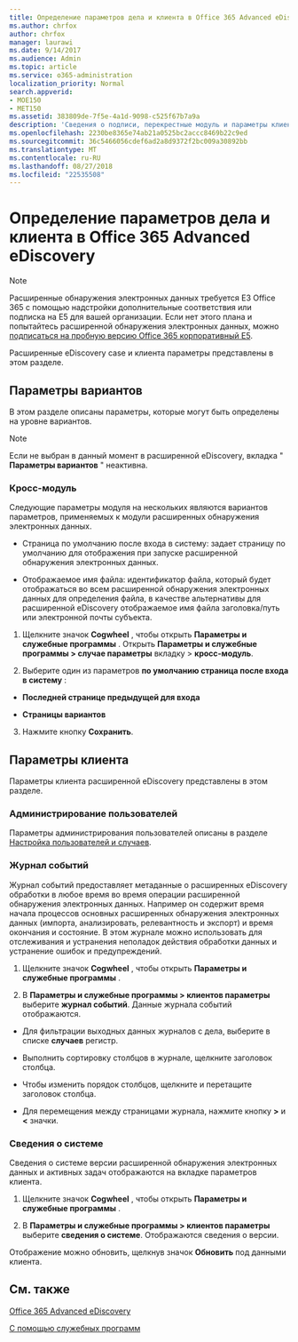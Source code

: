 ```yaml
---
title: Определение параметров дела и клиента в Office 365 Advanced eDiscovery
ms.author: chrfox
author: chrfox
manager: laurawi
ms.date: 9/14/2017
ms.audience: Admin
ms.topic: article
ms.service: o365-administration
localization_priority: Normal
search.appverid:
- MOE150
- MET150
ms.assetid: 383809de-7f5e-4a1d-9098-c525f67b7a9a
description: 'Сведения о подписи, перекрестные модуль и параметры клиента, которые можно определить на уровне вариантов в Office 365 расширенного обнаружения электронных данных.  '
ms.openlocfilehash: 2230be8365e74ab21a0525bc2accc8469b22c9ed
ms.sourcegitcommit: 36c5466056cdef6ad2a8d9372f2bc009a30892bb
ms.translationtype: MT
ms.contentlocale: ru-RU
ms.lasthandoff: 08/27/2018
ms.locfileid: "22535508"
---
```

# <a name="define-case-and-tenant-settings-in-office-365-advanced-ediscovery"></a>Определение параметров дела и клиента в Office 365 Advanced eDiscovery

> [!NOTE]
> Расширенные обнаружения электронных данных требуется E3 Office 365 с помощью надстройки дополнительные соответствия или подписка на E5 для вашей организации. Если нет этого плана и попытайтесь расширенной обнаружения электронных данных, можно [подписаться на пробную версию Office 365 корпоративный E5](https://go.microsoft.com/fwlink/p/?LinkID=698279). 
  
Расширенные eDiscovery case и клиента параметры представлены в этом разделе.
  
## <a name="case-settings"></a>Параметры вариантов

В этом разделе описаны параметры, которые могут быть определены на уровне вариантов.
  
> [!NOTE]
> Если не выбран в данный момент в расширенной eDiscovery, вкладка " **Параметры вариантов** " неактивна. 
  
### <a name="cross-module"></a>Кросс-модуль

Следующие параметры модуля на нескольких являются вариантов параметров, применяемых к модули расширенных обнаружения электронных данных.
  
- Страница по умолчанию после входа в систему: задает страницу по умолчанию для отображения при запуске расширенной обнаружения электронных данных.
    
- Отображаемое имя файла: идентификатор файла, который будет отображаться во всем расширенной обнаружения электронных данных для определения файла, в качестве альтернативы для расширенной eDiscovery отображаемое имя файла заголовка/путь или электронной почты субъекта.
    
1. Щелкните значок **Cogwheel** , чтобы открыть **Параметры и служебные программы** . Открыть **Параметры и служебные программы \> случае параметры** вкладку \> **кросс-модуль**. 
    
2. Выберите один из параметров **по умолчанию страница после входа в систему** : 
    
  - **Последней странице предыдущей для входа**
    
  - **Страницы вариантов**
    
3. Нажмите кнопку **Сохранить**.
    
## <a name="tenant-settings"></a>Параметры клиента

Параметры клиента расширенной eDiscovery представлены в этом разделе.
  
### <a name="user-administration"></a>Администрирование пользователей

Параметры администрирования пользователей описаны в разделе [Настройка пользователей и случаев](set-up-users-and-cases-in-advanced-ediscovery.md).
  
### <a name="event-log"></a>Журнал событий

Журнал событий предоставляет метаданные о расширенных eDiscovery обработки в любое время во время операции расширенной обнаружения электронных данных. Например он содержит время начала процессов основных расширенных обнаружения электронных данных (импорта, анализировать, релевантность и экспорт) и время окончания и состояние. В этом журнале можно использовать для отслеживания и устранения неполадок действия обработки данных и устранение ошибок и предупреждений.
  
1. Щелкните значок **Cogwheel** , чтобы открыть **Параметры и служебные программы** . 
    
2. В **Параметры и служебные программы \> клиентов параметры** выберите **журнал событий**. Данные журнала событий отображаются.
    
  - Для фильтрации выходных данных журналов с дела, выберите в списке **случаев** регистр. 
    
  - Выполнить сортировку столбцов в журнале, щелкните заголовок столбца. 
    
  - Чтобы изменить порядок столбцов, щелкните и перетащите заголовок столбца.
    
  - Для перемещения между страницами журнала, нажмите кнопку **\>** и **\<** значки. 
    
### <a name="system-information"></a>Сведения о системе

Сведения о системе версии расширенной обнаружения электронных данных и активных задач отображаются на вкладке параметров клиента.
  
1. Щелкните значок **Cogwheel** , чтобы открыть **Параметры и служебные программы** . 
    
2. В **Параметры и служебные программы \> клиентов параметры** выберите **сведения о системе**. Отображаются сведения о версии.
    
Отображение можно обновить, щелкнув значок **Обновить** под данными клиента. 
  
## <a name="see-also"></a>См. также

[Office 365 Advanced eDiscovery](office-365-advanced-ediscovery.md)
  
[С помощью служебных программ](use-advanced-ediscovery-utilities.md)

